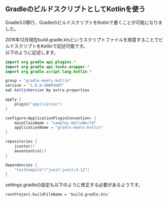
## GradleのビルドスクリプトとしてKotlinを使う


Gradle3.0移行、GradleのビルドスクリプトをKotlinで書くことが可能になりました。


2016年12月現在build.gradle.ktsというスクリプトファイルを用意することでビルドスクリプトをKotlinで記述可能です。  
以下のように記述します。

```kotlin
import org.gradle.api.plugins.*
import org.gradle.api.tasks.wrapper.*
import org.gradle.script.lang.kotlin.*

group = "gradle-meets-kotlin"
version = "1.0.0-SNAPSHOT"
val kotlinVersion by extra.properties

apply {
    plugin("application")
}

configure<ApplicationPluginConvention> {
    mainClassName = "samples.HelloWorld"
    applicationName = "gradle-meets-kotlin"
}

repositories {
    jcenter()
    mavenCentral()
}

dependencies {
    "testCompile"("junit:junit:4.12")
}

```



settings.gradleの設定も以下のように修正する必要があるようです。


```
rootProject.buildFileName = 'build.gradle.kts'

```
